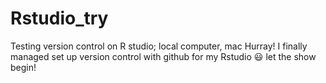 # Rstudio_try
Testing version control on R studio; local computer, mac 
Hurray! I finally managed set up version control with github for my Rstudio 😃
let the show begin!
